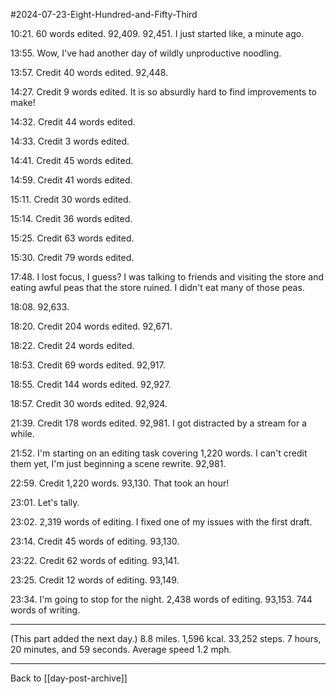 #2024-07-23-Eight-Hundred-and-Fifty-Third

10:21.  60 words edited.  92,409.  92,451.  I just started like, a minute ago.

13:55.  Wow, I've had another day of wildly unproductive noodling.

13:57.  Credit 40 words edited.  92,448.

14:27.  Credit 9 words edited.  It is so absurdly hard to find improvements to make!

14:32.  Credit 44 words edited.

14:33.  Credit 3 words edited.

14:41.  Credit 45 words edited.

14:59.  Credit 41 words edited.

15:11.  Credit 30 words edited.

15:14.  Credit 36 words edited.

15:25.  Credit 63 words edited.

15:30.  Credit 79 words edited.

17:48.  I lost focus, I guess?  I was talking to friends and visiting the store and eating awful peas that the store ruined.  I didn't eat many of those peas.

18:08.  92,633.

18:20.  Credit 204 words edited.  92,671.

18:22. Credit 24 words edited.

18:53.  Credit 69 words edited.  92,917.

18:55.  Credit 144 words edited.  92,927.

18:57.  Credit 30 words edited.  92,924.

21:39.  Credit 178 words edited.  92,981.  I got distracted by a stream for a while.

21:52.  I'm starting on an editing task covering 1,220 words.  I can't credit them yet, I'm just beginning a scene rewrite.  92,981.

22:59.  Credit 1,220 words.  93,130.  That took an hour!

23:01.  Let's tally.

23:02.  2,319 words of editing.  I fixed one of my issues with the first draft.

23:14.  Credit 45 words of editing.  93,130.

23:22.  Credit 62 words of editing.  93,141.

23:25.  Credit 12 words of editing.  93,149.

23:34.  I'm going to stop for the night.  2,438 words of editing.  93,153.  744 words of writing.

---
(This part added the next day.)  8.8 miles.  1,596 kcal.  33,252 steps.  7 hours, 20 minutes, and 59 seconds.  Average speed 1.2 mph.

---
Back to [[day-post-archive]]
